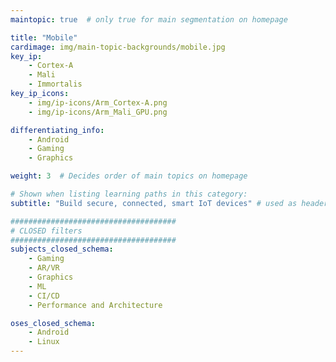 ```yaml
---
maintopic: true  # only true for main segmentation on homepage

title: "Mobile"
cardimage: img/main-topic-backgrounds/mobile.jpg
key_ip: 
    - Cortex-A
    - Mali 
    - Immortalis
key_ip_icons:
    - img/ip-icons/Arm_Cortex-A.png
    - img/ip-icons/Arm_Mali_GPU.png

differentiating_info:
    - Android
    - Gaming
    - Graphics

weight: 3  # Decides order of main topics on homepage

# Shown when listing learning paths in this category:
subtitle: "Build secure, connected, smart IoT devices" # used as header for learning path to avoid duplicaiton

#####################################
# CLOSED filters
#####################################
subjects_closed_schema:
    - Gaming
    - AR/VR
    - Graphics
    - ML
    - CI/CD
    - Performance and Architecture

oses_closed_schema:
    - Android
    - Linux
---
```

